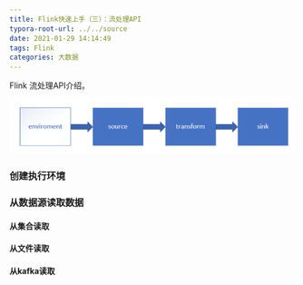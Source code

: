 ```yaml
---
title: Flink快速上手（三）：流处理API
typora-root-url: ../../source
date: 2021-01-29 14:14:49
tags: Flink
categories: 大数据
---
```


Flink 流处理API介绍。<!--more-->

![image-20210129141738935](/images/Flink快速上手（三）：流处理API/image-20210129141738935.png)

### 创建执行环境

### 从数据源读取数据

#### 从集合读取

#### 从文件读取

#### 从kafka读取




